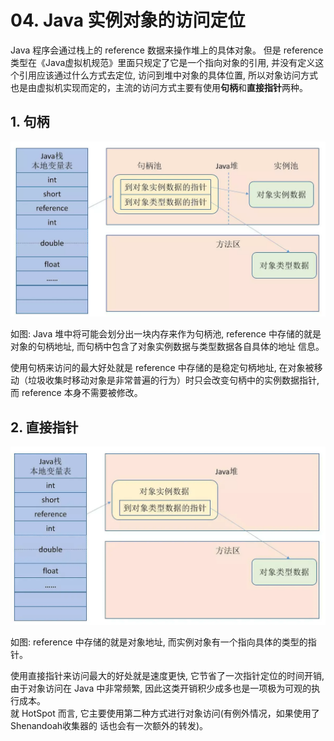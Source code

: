 # 04. Java 实例对象的访问定位

Java 程序会通过栈上的 reference 数据来操作堆上的具体对象。
但是 reference 类型在《Java虚拟机规范》里面只规定了它是一个指向对象的引用, 并没有定义这个引用应该通过什么方式去定位, 访问到堆中对象的具体位置,
所以对象访问方式也是由虚拟机实现而定的，主流的访问方式主要有使用**句柄**和**直接指针**两种。

## 1. 句柄

![Alt 'AccessInstanceByHandler'](https://raw.githubusercontent.com/PictureRespository/Java/main/JVM/AccessInstanceByHandler.png)

如图: Java 堆中将可能会划分出一块内存来作为句柄池, reference 中存储的就是对象的句柄地址, 而句柄中包含了对象实例数据与类型数据各自具体的地址
信息。

使用句柄来访问的最大好处就是 reference 中存储的是稳定句柄地址, 在对象被移动（垃圾收集时移动对象是非常普遍的行为）时只会改变句柄中的实例数据指针,
而 reference 本身不需要被修改。

## 2. 直接指针

![Alt 'AccessInstanceByHandler'](https://raw.githubusercontent.com/PictureRespository/Java/main/JVM/AccessInstanceByPointer.png)

如图: reference 中存储的就是对象地址, 而实例对象有一个指向具体的类型的指针。

使用直接指针来访问最大的好处就是速度更快, 它节省了一次指针定位的时间开销, 由于对象访问在 Java 中非常频繁, 因此这类开销积少成多也是一项极为可观的执行成本。  
就 HotSpot 而言, 它主要使用第二种方式进行对象访问(有例外情况，如果使用了Shenandoah收集器的 话也会有一次额外的转发)。

